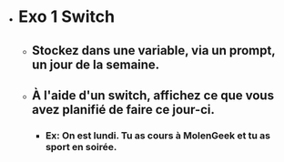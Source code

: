 - # Exo 1 Switch
    - ## Stockez dans une variable, via un prompt, un jour de la semaine.

    - ## À l'aide d'un switch, affichez ce que vous avez planifié de faire ce jour-ci. 
        - ### Ex:  On est lundi. Tu as cours  à MolenGeek et tu as sport en soirée.
 
